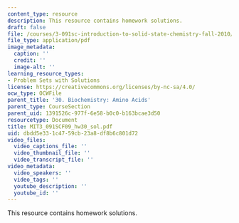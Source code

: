 ```yaml
---
content_type: resource
description: This resource contains homework solutions.
draft: false
file: /courses/3-091sc-introduction-to-solid-state-chemistry-fall-2010/dbdd5e331c4759cb23a8df8b6c801d72_MIT3_091SCF09_hw30_sol.pdf
file_type: application/pdf
image_metadata:
  caption: ''
  credit: ''
  image-alt: ''
learning_resource_types:
- Problem Sets with Solutions
license: https://creativecommons.org/licenses/by-nc-sa/4.0/
ocw_type: OCWFile
parent_title: '30. Biochemistry: Amino Acids'
parent_type: CourseSection
parent_uid: 1391526c-977f-6e58-b0c0-b163bcae3d50
resourcetype: Document
title: MIT3_091SCF09_hw30_sol.pdf
uid: dbdd5e33-1c47-59cb-23a8-df8b6c801d72
video_files:
  video_captions_file: ''
  video_thumbnail_file: ''
  video_transcript_file: ''
video_metadata:
  video_speakers: ''
  video_tags: ''
  youtube_description: ''
  youtube_id: ''
---
```

This resource contains homework solutions.